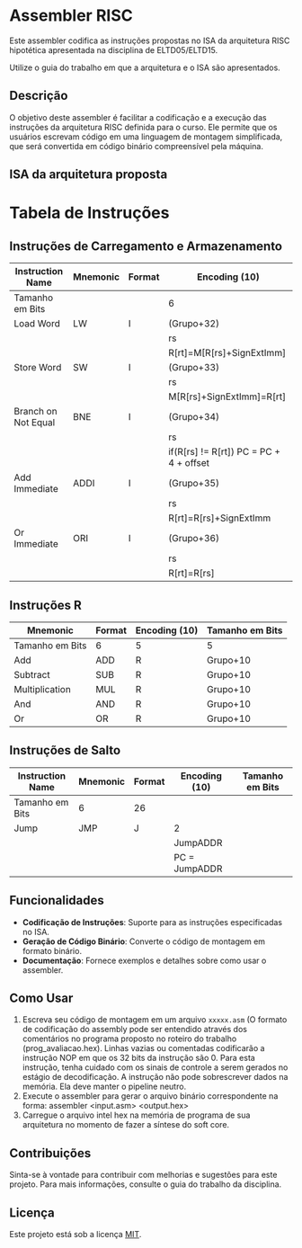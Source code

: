 # Assembler RISC

Este assembler codifica as instruções propostas no ISA da arquitetura RISC hipotética apresentada na disciplina de ELTD05/ELTD15. 

Utilize o guia do trabalho em que a arquitetura e o ISA são apresentados.

## Descrição

O objetivo deste assembler é facilitar a codificação e a execução das instruções da arquitetura RISC definida para o curso. Ele permite que os usuários escrevam código em uma linguagem de montagem simplificada, que será convertida em código binário compreensível pela máquina.



## ISA da arquitetura proposta

# Tabela de Instruções

## Instruções de Carregamento e Armazenamento

| Instruction Name               | Mnemonic | Format | Encoding (10)                   |
|--------------------------------|----------|--------|----------------------------------|
| Tamanho em Bits                |          |        | 6 | 5 | 5 | 16                   |
| Load Word                      | LW       | I      | (Grupo+32)                       |
|                                |          |        | rs | rt | offset               |
|                                |          |        | R[rt]=M[R[rs]+SignExtImm]       |
| Store Word                     | SW       | I      | (Grupo+33)                       |
|                                |          |        | rs | rt | offset               |
|                                |          |        | M[R[rs]+SignExtImm]=R[rt]       |
| Branch on Not Equal            | BNE      | I      | (Grupo+34)                       |
|                                |          |        | rs | rt | offset               |
|                                |          |        | if(R[rs] != R[rt]) PC = PC + 4 + offset |
| Add Immediate                  | ADDI     | I      | (Grupo+35)                       |
|                                |          |        | rs | rt | offset               |
|                                |          |        | R[rt]=R[rs]+SignExtImm           |
| Or Immediate                   | ORI      | I      | (Grupo+36)                       |
|                                |          |        | rs | rt | offset               |
|                                |          |        | R[rt]=R[rs] | SignExtImm        |

## Instruções R

| Mnemonic      | Format | Encoding (10) | Tamanho em Bits |
|---------------|--------|----------------|------------------|
| Tamanho em Bits | 6 | 5 | 5 | 5 | 5 | 6 |
| Add           | ADD    | R      | Grupo+10        | 32               |
| Subtract      | SUB    | R      | Grupo+10        | 34               |
| Multiplication | MUL   | R      | Grupo+10        | 50               |
| And           | AND    | R      | Grupo+10        | 36               |
| Or            | OR     | R      | Grupo+10        | 37               |

## Instruções de Salto

| Instruction Name               | Mnemonic | Format | Encoding (10) | Tamanho em Bits |
|--------------------------------|----------|--------|----------------|------------------|
| Tamanho em Bits                | 6 | 26             |                   |
| Jump                           | JMP      | J      | 2              |                  |
|                                |          |        | JumpADDR       |                  |
|                                |          |        | PC = JumpADDR  |                  |


## Funcionalidades

- **Codificação de Instruções**: Suporte para as instruções especificadas no ISA.
- **Geração de Código Binário**: Converte o código de montagem em formato binário.
- **Documentação**: Fornece exemplos e detalhes sobre como usar o assembler.

## Como Usar

1. Escreva seu código de montagem em um  arquivo `xxxxx.asm` (O formato de codificação do assembly pode ser entendido através dos comentários no programa proposto no roteiro do trabalho (prog_avaliacao.hex). Linhas vazias ou comentadas codificarão a instrução NOP em que os 32 bits da instrução são 0. Para esta instrução, tenha cuidado com os sinais de controle a serem gerados no estágio de decodificação. A instrução não pode sobrescrever dados na memória. Ela deve manter o pipeline neutro.
2. Execute o assembler para gerar o arquivo binário correspondente na forma: assembler <input.asm> <grupo> <output.hex>
3. Carregue o arquivo intel hex na memória de programa de sua arquitetura no momento de fazer a síntese do soft core.

## Contribuições

Sinta-se à vontade para contribuir com melhorias e sugestões para este projeto. Para mais informações, consulte o guia do trabalho da disciplina.

## Licença

Este projeto está sob a licença [MIT](LICENSE).


